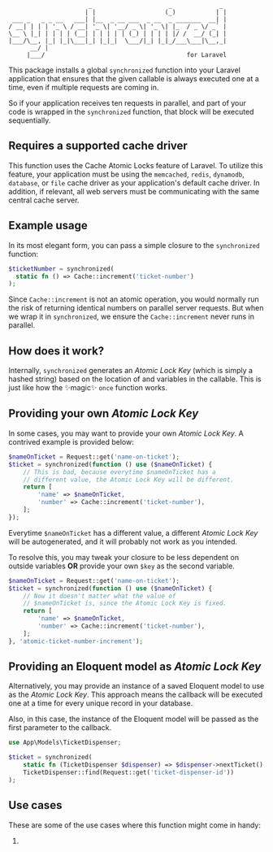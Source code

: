 ```
                      _                     _             _ 
                     | |                   (_)           | |
 ___ _   _ _ __   ___| |__  _ __ ___  _ __  _ _______  __| |
/ __| | | | '_ \ / __| '_ \| '__/ _ \| '_ \| |_  / _ \/ _` |
\__ \ |_| | | | | (__| | | | | | (_) | | | | |/ /  __/ (_| |
|___/\__, |_| |_|\___|_| |_|_|  \___/|_| |_|_/___\___|\__,_|
      __/ |                                                 
     |___/                                       for Laravel              
```

This package installs a global `synchronized` function into your Laravel application that ensures that the given callable is always executed one at a time, even if multiple requests are coming in.

So if your application receives ten requests in parallel, and part of your code is wrapped in the `synchronized` function, that block will be executed sequentially.

## Requires a supported cache driver

This function uses the Cache Atomic Locks feature of Laravel. To utilize this feature, your application must be using the `memcached`, `redis`, `dynamodb`, `database`, or `file` cache driver as your application's default cache driver. In addition, if relevant, all web servers must be communicating with the same central cache server.

## Example usage

In its most elegant form, you can pass a simple closure to the `synchronized` function:

```php
$ticketNumber = synchronized(
  static fn () => Cache::increment('ticket-number')
);
```

Since `Cache::increment` is not an atomic operation, you would normally run the risk of returning identical numbers on parallel server requests. But when we wrap it in `synchronized`, we ensure the `Cache::increment` never runs in parallel.

## How does it work?

Internally, `synchronized` generates an *Atomic Lock Key* (which is simply a hashed string) based on the location of and variables in the callable. This is just like how the ✨magic✨ `once` function works.

## Providing your own *Atomic Lock Key*

In some cases, you may want to provide your own *Atomic Lock Key*. A contrived example is provided below:

```php
$nameOnTicket = Request::get('name-on-ticket');
$ticket = synchronized(function () use ($nameOnTicket) {
    // This is bad, because everytime $nameOnTicket has a
    // different value, the Atomic Lock Key will be different.
    return [
        'name' => $nameOnTicket,
        'number' => Cache::increment('ticket-number'),
    ];
});
```

Everytime `$nameOnTicket` has a different value, a different *Atomic Lock Key* will be autogenerated, and it will probably not work as you intended.

To resolve this, you may tweak your closure to be less dependent on outside variables **OR** provide your own `$key` as the second variable.

```php
$nameOnTicket = Request::get('name-on-ticket');
$ticket = synchronized(function () use ($nameOnTicket) {
    // Now it doesn't matter what the value of
    // $nameOnTicket is, since the Atomic Lock Key is fixed.
    return [
        'name' => $nameOnTicket,
        'number' => Cache::increment('ticket-number'),
    ];
}, 'atomic-ticket-number-increment');
```

## Providing an Eloquent model as *Atomic Lock Key*

Alternatively, you may provide an instance of a saved Eloquent model to use as the *Atomic Lock Key*. This approach means the callback will be executed one at a time for every unique record in your database.

Also, in this case, the instance of the Eloquent model will be passed as the first parameter to the callback.

```php
use App\Models\TicketDispenser;

$ticket = synchronized(
    static fn (TicketDispenser $dispenser) => $dispenser->nextTicket(),
    TicketDispenser::find(Request::get('ticket-dispenser-id'))
);
```

## Use cases

These are some of the use cases where this function might come in handy:

1. 

